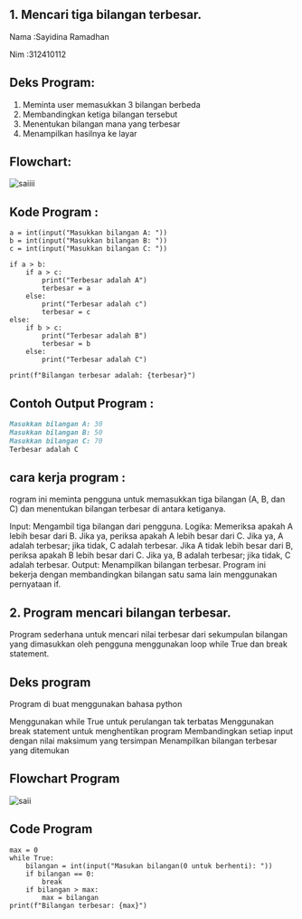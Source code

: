 ## 1. Mencari tiga bilangan terbesar.
Nama :Sayidina Ramadhan


Nim :312410112
## Deks Program:
1. Meminta user memasukkan 3 bilangan berbeda
2. Membandingkan ketiga bilangan tersebut
3. Menentukan bilangan mana yang terbesar
4. Menampilkan hasilnya ke layar
## Flowchart:
![saiiii](https://github.com/user-attachments/assets/8677a0c9-975a-4735-949f-8b7316a50bce)
## Kode Program :
````pyhton
a = int(input("Masukkan bilangan A: "))
b = int(input("Masukkan bilangan B: "))
c = int(input("Masukkan bilangan C: "))

if a > b:
    if a > c:
        print("Terbesar adalah A")
        terbesar = a
    else:
        print("Terbesar adalah c")
        terbesar = c
else:
    if b > c:
        print("Terbesar adalah B")
        terbesar = b
    else:
        print("Terbesar adalah C")

print(f"Bilangan terbesar adalah: {terbesar}")
````
## Contoh Output Program :
````markdown
Masukkan bilangan A: 30
Masukkan bilangan B: 50
Masukkan bilangan C: 70
Terbesar adalah C
````
## cara kerja program : 
rogram ini meminta pengguna untuk memasukkan tiga bilangan (A, B, dan C) dan menentukan bilangan terbesar di antara ketiganya.

Input: Mengambil tiga bilangan dari pengguna.
Logika:
Memeriksa apakah A lebih besar dari B.
Jika ya, periksa apakah A lebih besar dari C. Jika ya, A adalah terbesar; jika tidak, C adalah terbesar.
Jika A tidak lebih besar dari B, periksa apakah B lebih besar dari C. Jika ya, B adalah terbesar; jika tidak, C adalah terbesar.
Output: Menampilkan bilangan terbesar.
Program ini bekerja dengan membandingkan bilangan satu sama lain menggunakan pernyataan if.


## 2. Program mencari bilangan terbesar.
Program sederhana untuk mencari nilai terbesar dari sekumpulan bilangan yang dimasukkan oleh pengguna menggunakan loop while True dan break statement.

## Deks program
Program di buat menggunakan bahasa python

Menggunakan while True untuk perulangan tak terbatas
Menggunakan break statement untuk menghentikan program
Membandingkan setiap input dengan nilai maksimum yang tersimpan
Menampilkan bilangan terbesar yang ditemukan

## Flowchart Program
![saii](https://github.com/user-attachments/assets/e1078b35-2a06-4adf-968e-f0a311a1813f)

## Code Program
````Pyhton
max = 0                                              
while True:                                          
    bilangan = int(input("Masukan bilangan(0 untuk berhenti): "))  
    if bilangan == 0:                               
        break                                       
    if bilangan > max:                     
        max = bilangan                     
print(f"Bilangan terbesar: {max}")
````
